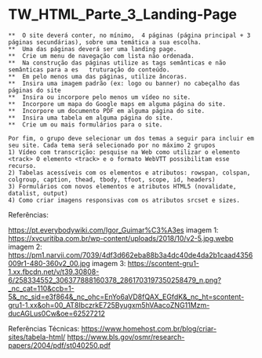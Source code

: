 # TW_HTML_Parte_3_Landing-Page
    **  O site deverá conter, no mínimo,  4 páginas (página principal + 3 páginas secundárias), sobre uma temática a sua escolha.
    **  Uma das páginas deverá ser uma landing page.
    **  Crie um menu de navegação com lista não ordenada.
    **  Na construção das páginas utilize as tags semânticas e não semânticas para a es   truturação do conteúdo.
    **  Em pelo menos uma das páginas, utilize âncoras.
    **  Insira uma imagem padrão (ex: logo ou banner) no cabeçalho das páginas do site
    **  Insira ou incorpore pelo menos um vídeo no site.
    **  Incorpore um mapa do Google maps em alguma página do site.
    **  Incorpore um documento PDF em alguma página do site.
    **  Insira uma tabela em alguma página do site. 
    **  Crie um ou mais formulários para o site.

    Por fim, o grupo deve selecionar um dos temas a seguir para incluir em seu site. Cada tema será selecionado por no máximo 2 grupos
    1) Vídeo com transcrição: pesquise na Web como utilizar o elemento <track> O elemento <track> e o formato WebVTT possibilitam esse recurso.
    2) Tabelas acessíveis com os elementos e atributos: rowspan, colspan, colgroup, caption, thead, tbody, tfoot, scope, id, headers)
    3) Formulários com novos elementos e atributos HTML5 (novalidate, datalist, output)
    4) Como criar imagens responsivas com os atributos srcset e sizes.

Referências: 

https://pt.everybodywiki.com/Igor_Guimar%C3%A3es
imagem 1: https://xvcuritiba.com.br/wp-content/uploads/2018/10/v2-5.jpg.webp
imagem 2: https://pm1.narvii.com/7039/4df3d662eba88b3a4dc40de4da2b1caad4356009r1-480-360v2_00.jpg
imagem 3: https://scontent-gru1-1.xx.fbcdn.net/v/t39.30808-6/258334552_306377888160378_2861703197350258479_n.png?_nc_cat=110&ccb=1-5&_nc_sid=e3f864&_nc_ohc=EnYo6aVD8fQAX_EGfdK&_nc_ht=scontent-gru1-1.xx&oh=00_AT8IbczrkE725Byugxm5hVAacoZNG11Mzm-ducAGLus0Cw&oe=62527212

Referências Técnicas:
https://www.homehost.com.br/blog/criar-sites/tabela-html/
https://www.bls.gov/osmr/research-papers/2004/pdf/st040250.pdf